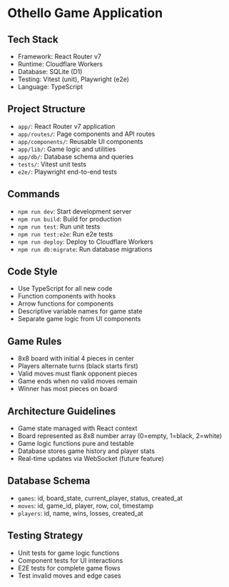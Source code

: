 # Othello Game Application

## Tech Stack
- Framework: React Router v7
- Runtime: Cloudflare Workers
- Database: SQLite (D1)
- Testing: Vitest (unit), Playwright (e2e)
- Language: TypeScript

## Project Structure
- `app/`: React Router v7 application
- `app/routes/`: Page components and API routes
- `app/components/`: Reusable UI components
- `app/lib/`: Game logic and utilities
- `app/db/`: Database schema and queries
- `tests/`: Vitest unit tests
- `e2e/`: Playwright end-to-end tests

## Commands
- `npm run dev`: Start development server
- `npm run build`: Build for production
- `npm run test`: Run unit tests
- `npm run test:e2e`: Run e2e tests
- `npm run deploy`: Deploy to Cloudflare Workers
- `npm run db:migrate`: Run database migrations

## Code Style
- Use TypeScript for all new code
- Function components with hooks
- Arrow functions for components
- Descriptive variable names for game state
- Separate game logic from UI components

## Game Rules
- 8x8 board with initial 4 pieces in center
- Players alternate turns (black starts first)
- Valid moves must flank opponent pieces
- Game ends when no valid moves remain
- Winner has most pieces on board

## Architecture Guidelines
- Game state managed with React context
- Board represented as 8x8 number array (0=empty, 1=black, 2=white)
- Game logic functions pure and testable
- Database stores game history and player stats
- Real-time updates via WebSocket (future feature)

## Database Schema
- `games`: id, board_state, current_player, status, created_at
- `moves`: id, game_id, player, row, col, timestamp
- `players`: id, name, wins, losses, created_at

## Testing Strategy
- Unit tests for game logic functions
- Component tests for UI interactions
- E2E tests for complete game flows
- Test invalid moves and edge cases